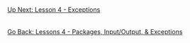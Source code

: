 
\
\
\
\
[Up Next: Lesson 4 - Exceptions](exceptions.md)
\
\
\
[Go Back: Lessons 4 - Packages, Input/Output, & Exceptions](README.md)
